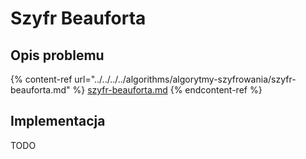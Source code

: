 # Szyfr Beauforta

## Opis problemu

{% content-ref url="../../../../algorithms/algorytmy-szyfrowania/szyfr-beauforta.md" %}
[szyfr-beauforta.md](../../../../algorithms/algorytmy-szyfrowania/szyfr-beauforta.md)
{% endcontent-ref %}

## Implementacja

TODO
